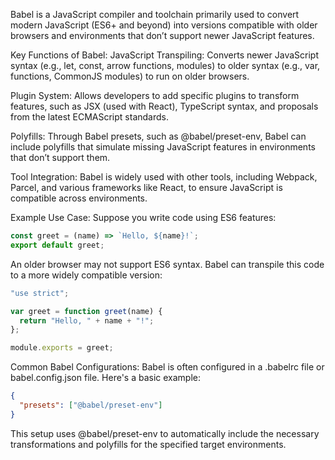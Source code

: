 Babel is a JavaScript compiler and toolchain primarily used to convert modern JavaScript (ES6+ and beyond) into versions compatible with older browsers and environments that don’t support newer JavaScript features.

Key Functions of Babel:
JavaScript Transpiling: Converts newer JavaScript syntax (e.g., let, const, arrow functions, modules) to older syntax (e.g., var, functions, CommonJS modules) to run on older browsers.

Plugin System: Allows developers to add specific plugins to transform features, such as JSX (used with React), TypeScript syntax, and proposals from the latest ECMAScript standards.

Polyfills: Through Babel presets, such as @babel/preset-env, Babel can include polyfills that simulate missing JavaScript features in environments that don’t support them.

Tool Integration: Babel is widely used with other tools, including Webpack, Parcel, and various frameworks like React, to ensure JavaScript is compatible across environments.

Example Use Case:
Suppose you write code using ES6 features:

```javascript
const greet = (name) => `Hello, ${name}!`;
export default greet;
```
An older browser may not support ES6 syntax. Babel can transpile this code to a more widely compatible version:

```javascript
"use strict";

var greet = function greet(name) {
  return "Hello, " + name + "!";
};

module.exports = greet;
```

Common Babel Configurations:
Babel is often configured in a .babelrc file or babel.config.json file. Here's a basic example:

```json
{
  "presets": ["@babel/preset-env"]
}
```
This setup uses @babel/preset-env to automatically include the necessary transformations and polyfills for the specified target environments.